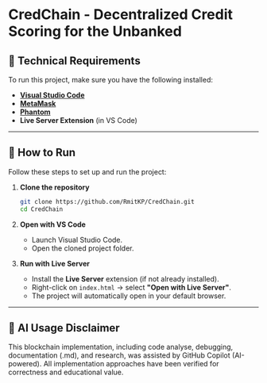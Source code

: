 # CredChain - Decentralized Credit Scoring for the Unbanked

## 📘 Technical Requirements
To run this project, make sure you have the following installed:

- **[Visual Studio Code](https://code.visualstudio.com/)** 
- **[MetaMask](https://metamask.io/)**
- **[Phantom](https://phantom.app/)**
- **Live Server Extension** (in VS Code)  

---

## 🚀 How to Run
Follow these steps to set up and run the project:

1. **Clone the repository**  
   ```bash
   git clone https://github.com/RmitKP/CredChain.git
   cd CredChain
   ```

2. **Open with VS Code**  
   - Launch Visual Studio Code.  
   - Open the cloned project folder.  

3. **Run with Live Server**  
   - Install the **Live Server** extension (if not already installed).  
   - Right-click on `index.html` → select **"Open with Live Server"**.  
   - The project will automatically open in your default browser.  

---

## 🤖 AI Usage Disclaimer

This blockchain implementation, including code analyse, debugging, documentation (.md), and research, was assisted by GitHub Copilot (AI-powered). All implementation approaches have been verified for correctness and educational value.
